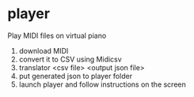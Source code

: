 # player
Play MIDI files on virtual piano

1. download MIDI
2. convert it to CSV using Midicsv
3. translator \<csv file\> \<output json file\>
4. put generated json to player folder
5. launch player and follow instructions on the screen
